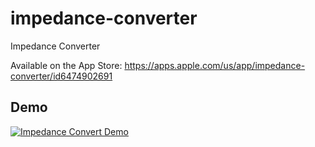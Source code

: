 # impedance-converter
Impedance Converter

Available on the App Store:  https://apps.apple.com/us/app/impedance-converter/id6474902691

## Demo

[![Impedance Convert Demo](http://img.youtube.com/vi/GAQHbEcIUbI/0.jpg)](http://www.youtube.com/watch?v=GAQHbEcIUbI "Impedance Converter Smith Chart Calculations")
